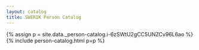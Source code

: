 ```yaml
---
layout: catalog
title: SWERIK Person Catalog
---
```

{% assign p = site.data._person-catalog.i-6zSWtU2gCC5UNZCv96L6ao %}
{% include person-catalog.html p=p %}

